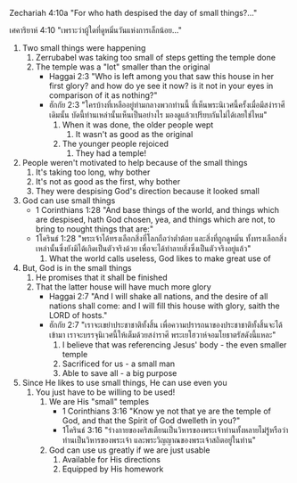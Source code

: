 Zechariah 4:10a "For who hath despised the day of small things?..."

เศคาริยาห์ 4:10 "เพราะว่าผู้ใดที่ดูหมิ่นวันแห่งการเล็กน้อย..."

1. Two small things were happening
   1. Zerrubabel was taking too small of steps getting the temple done
   2. The temple was a "lot" smaller than the original
      - Haggai 2:3 "Who is left among you that saw this house in her first glory? and how do ye see it now? is it not in your eyes in comparison of it as nothing?"
      - ฮักกัย 2:3 "ใครบ้างที่เหลืออยู่ท่ามกลางพวกท่านนี้ ที่เห็นพระนิเวศนี้ครั้งเมื่อมีสง่าราศีเดิมนั้น บัดนี้ท่านเหล่านั้นเห็นเป็นอย่างไร มองดูแล้วเปรียบกันไม่ได้เลยใช่ไหม"
		  1. When it was done, the older people wept 
			  1. It wasn't as good as the original
		  2. The younger people rejoiced
			  1. They had a temple!
2. People weren't motivated to help because of the small things
	1. It's taking too long, why bother
	2. It's not as good as the first, why bother
	3. They were despising God's direction because it looked small
3. God can use small things
	- 1 Corinthians 1:28 "And base things of the world, and things which are despised, hath God chosen, yea, and things which are not, to bring to nought things that are:"
	- 1โครินธ์ 1:28 "พระเจ้าได้ทรงเลือกสิ่งที่โลกถือว่าต่ำต้อย และสิ่งที่ถูกดูหมิ่น ทั้งทรงเลือกสิ่งเหล่านั้นซึ่งยังมิได้เกิดเป็นตัวจริงด้วย เพื่อจะได้ทำลายสิ่งซึ่งเป็นตัวจริงอยู่แล้ว"
		1. What the world calls useless, God likes to make great use of
4. But, God is in the small things
	1. He promises that it shall be finished
	2. That the latter house will have much more glory
		- Haggai 2:7 "And I will shake all nations, and the desire of all nations shall come: and I will fill this house with glory, saith the LORD of hosts."
		- ฮักกัย 2:7 "เราจะเขย่าประชาชาติทั้งสิ้น เพื่อความปรารถนาของประชาชาติทั้งสิ้นจะได้เข้ามา เราจะบรรจุนิเวศนี้ให้เต็มด้วยสง่าราศี พระเยโฮวาห์จอมโยธาตรัสดังนี้แหละ"
			1. I believe that was referencing Jesus' body - the even smaller temple
			2. Sacrificed for us - a small man
			3. Able to save all - a big purpose
5. Since He likes to use small things, He can use even you
	1. You just have to be willing to be used!
		1. We are His "small" temples
			- 1 Corinthians 3:16 "Know ye not that ye are the temple of God, and that the Spirit of God dwelleth in you?"
			- 1โครินธ์ 3:16 "ร่างกายของคริสเตียนเป็นวิหารของพระเจ้าท่านทั้งหลายไม่รู้หรือว่าท่านเป็นวิหารของพระเจ้า และพระวิญญาณของพระเจ้าสถิตอยู่ในท่าน"
		1. God can use us greatly if we are just usable
			1. Available for His directions
			2. Equipped by His homework